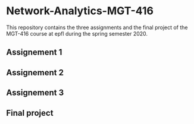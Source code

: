 # Network-Analytics-MGT-416
 This repository contains the three assignments and the final project of the MGT-416 course at epfl during the spring semester 2020.

## Assignement 1

## Assignement 2

## Assignement 3

## Final project 
